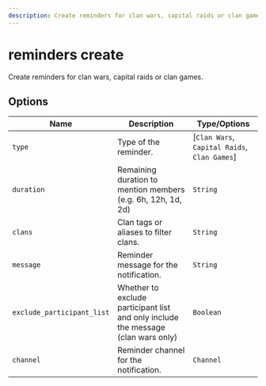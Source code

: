 ```yaml
---
description: Create reminders for clan wars, capital raids or clan games.
---
```


# reminders create

Create reminders for clan wars, capital raids or clan games.

## Options

| Name | Description | Type/Options |
|------|-------------|--------------|
| `type` | Type of the reminder. | [`Clan Wars`, `Capital Raids`, `Clan Games`] |
| `duration` | Remaining duration to mention members (e.g. 6h, 12h, 1d, 2d) | `String` |
| `clans` | Clan tags or aliases to filter clans. | `String` |
| `message` | Reminder message for the notification. | `String` |
| `exclude_participant_list` | Whether to exclude participant list and only include the message (clan wars only) | `Boolean` |
| `channel` | Reminder channel for the notification. | `Channel` |

